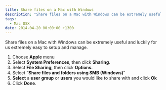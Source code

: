 ```yaml
---
title: Share files on a Mac with Windows
description: "Share files on a Mac with Windows can be extremely useful and luckily for us extremely easy to setup and manage."
tags:
  - Mac OSX
date: 2014-04-20 00:00:00 +1300
---
```

Share files on a Mac with Windows can be extremely useful and luckily for us extremely easy to setup and manage.

  1. Choose **Apple** menu
  2. Select **System Preferences**, then click **Sharing**.
  3. Select **File Sharing**, then click **Options**.
  4. Select “**Share files and folders using SMB (Windows)**”
  5. **Select** a **user** **group** or **users** you would like to share with and click **Ok**
  6. Click **Done**.
